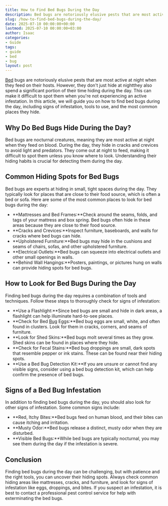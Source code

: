 ```yaml
---
title: How to Find Bed Bugs During the Day
description: Bed bugs are notoriously elusive pests that are most active at night when they feed on their hosts. However, they don't just hide at nightthey also spend a...
slug: /how-to-find-bed-bugs-during-the-day/
date: 2025-07-10 00:00:00+00:00
lastmod: 2025-07-10 00:00:00+03:00
author: Isaac
categories:
- Guide
tags:
- guide
- bed
- bug
layout: post
---
```

[Bed](https://pestpolicy.com/bed-bugs-vs-other-pests/) bugs are notoriously elusive pests that are most active at night when they feed on their hosts. However, they don't just hide at nightthey also spend a significant portion of their time hiding during the day. This can make it difficult to spot them when you're not experiencing an active infestation. In this article, we will guide you on how to find bed bugs during the day, including signs of infestation, tools to use, and the most common places they hide.
## Why Do Bed Bugs Hide During the Day?
Bed bugs are nocturnal creatures, meaning they are most active at night when they feed on blood. During the day, they hide in cracks and crevices to avoid light and predators. They come out at night to feed, making it difficult to spot them unless you know where to look. Understanding their hiding habits is crucial for detecting them during the day.
## Common Hiding Spots for Bed Bugs
Bed bugs are experts at hiding in small, tight spaces during the day. They typically look for places that are close to their food source, which is often a bed or sofa. Here are some of the most common places to look for bed bugs during the day:
- **Mattresses and Bed Frames:**Check around the seams, folds, and tags of your mattress and box spring. Bed bugs often hide in these areas because they are close to their food source.
- **Cracks and Crevices:**Inspect furniture, baseboards, and walls for cracks where bed bugs can hide.
- **Upholstered Furniture:**Bed bugs may hide in the cushions and seams of chairs, sofas, and other upholstered furniture.
- **Electrical Outlets:**Bed bugs can squeeze into electrical outlets and other small openings in walls.
- **Behind Wall Hangings:**Posters, paintings, or pictures hung on walls can provide hiding spots for bed bugs.
## How to Look for Bed Bugs During the Day
Finding bed bugs during the day requires a combination of tools and techniques. Follow these steps to thoroughly check for signs of infestation:
- **Use a Flashlight:**Since bed bugs are small and hide in dark areas, a flashlight can help illuminate hard-to-see places.
- **Check for Bed [Bug](https://pestpolicy.com/how-much-do-bed-bug-exterminators-cost/) Eggs:**Bed bug eggs are small, white, and often found in clusters. Look for them in cracks, corners, and seams of furniture.
- **Look for Shed Skins:**Bed bugs molt several times as they grow. Shed skins can be found in places where they hide.
- **Check for Fecal Stains:**Bed bug droppings are small, dark spots that resemble pepper or ink stains. These can be found near their hiding spots.
- **Use a Bed Bug Detection Kit:**If you are unsure or cannot find any visible signs, consider using a bed bug detection kit, which can help confirm the presence of bed bugs.
## Signs of a Bed Bug Infestation
In addition to finding bed bugs during the day, you should also look for other signs of infestation. Some common signs include:
- **Red, Itchy Bites:**Bed bugs feed on human blood, and their bites can cause itching and irritation.
- **Musty Odor:**Bed bugs release a distinct, musty odor when they are disturbed.
- **Visible Bed Bugs:**While bed bugs are typically nocturnal, you may see them during the day if the infestation is severe.
## Conclusion
Finding bed bugs during the day can be challenging, but with patience and the right tools, you can uncover their hiding spots. Always check common hiding areas like mattresses, cracks, and furniture, and look for signs of infestation like eggs, droppings, and bites. If you suspect an infestation, it is best to contact a professional pest control service for help with exterminating the bed bugs.